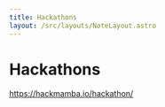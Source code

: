 ```yaml
---
title: Hackathons
layout: /src/layouts/NoteLayout.astro
---
```


# Hackathons
https://hackmamba.io/hackathon/
